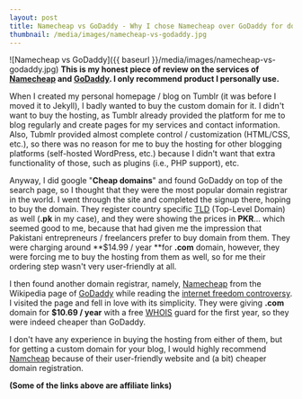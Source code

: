 ```yaml
---
layout: post
title: Namecheap vs GoDaddy - Why I chose Namecheap over GoDaddy for domain registration
thumbnail: /media/images/namecheap-vs-godaddy.jpg
---
```


![Namecheap vs GoDaddy]({{ baseurl }}/media/images/namecheap-vs-godaddy.jpg)
**This is my honest piece of review on the services of [Namecheap](https://www.namecheap.com/?aff=77601) and [GoDaddy](http://www.godaddy.com/). I only recommend product I personally use.**

When I created my personal homepage / blog on Tumblr (it was before I moved it to Jekyll), I badly wanted to buy the custom domain for it. I didn't want to buy the hosting, as Tumblr already provided the platform for me to blog regularly and create pages for my services and contact information. Also, Tubmlr provided almost complete control / customization (HTML/CSS, etc.), so there was no reason for me to buy the hosting for other blogging platforms (self-hosted WordPress, etc.) because I didn't want that extra functionality of those, such as plugins (i.e., PHP support), etc.

Anyway, I did google "**Cheap domains**" and found GoDaddy on top of the search page, so I thought that they were the most popular domain registrar in the world. I went through the site and completed the signup there, hoping to buy the domain. They register country specific [TLD](http://en.wikipedia.org/wiki/Top-level_domain) (Top-Level Domain) as well (**.pk** in my case), and they were showing the prices in **PKR**... which seemed good to me, because that had given me the impression that Pakistani entrepreneurs / freelancers prefer to buy domain from them. They were charging around **$14.99 / year **for **.com** domain, however, they were forcing me to buy the hosting from them as well, so for me their ordering step wasn't very user-friendly at all.

I then found another domain registrar, namely, [Namecheap](https://www.namecheap.com/?aff=77601) from the Wikipedia page of [GoDaddy](http://en.wikipedia.org/wiki/Go_Daddy) while reading the [internet freedom controversy](http://en.wikipedia.org/wiki/Stop_Online_Piracy_Act). I visited the page and fell in love with its simplicity. They were giving **.com** domain for **$10.69 / year** with a free [WHOIS](http://en.wikipedia.org/wiki/Whois) guard for the first year, so they were indeed cheaper than GoDaddy.

I don't have any experience in buying the hosting from either of them, but for getting a custom domain for your blog, I would highly recommend [Namcheap](https://www.namecheap.com/?aff=77601) because of their user-friendly website and (a bit) cheaper domain registration.

**(Some of the links above are affiliate links)**
